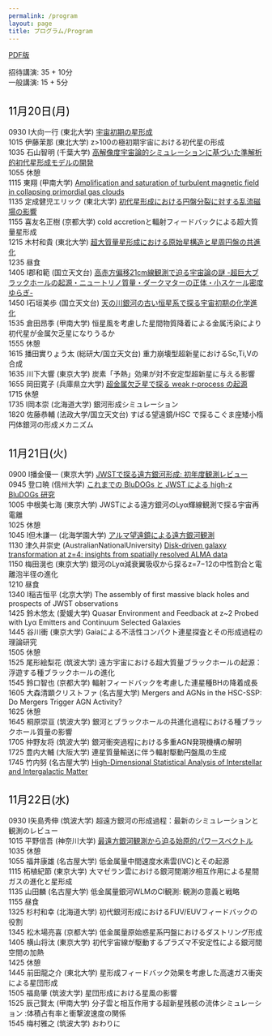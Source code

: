```yaml
---
permalink: /program
layout: page
title: プログラム/Program
---
```


[PDF版](https://fukushimahj.github.io/FSFG2023/pdfs/program.pdf)

招待講演: 35 + 10分 <br>
一般講演: 15 +  5分 <br><br>

<span style="font-size: 150%; color: black;">11月20日(月)</span><br><br>
0930 I大向一行 (東北大学) [宇宙初期の星形成](https://fukushimahj.github.io/FSFG2023/pdfs/Omukai.pdf) <br>
1015 伊藤茉那 (東北大学)  z>100の極初期宇宙における初代星の形成 <br>
1035 石山智明 (千葉大学)  [高解像度宇宙論的シミュレーションに基づいた準解析的初代星形成モデルの開発](https://fukushimahj.github.io/FSFG2023/pdfs/Ishiyama.pdf) <br>
1055 休憩<br>
1115 東翔 (甲南大学)  [Amplification and saturation of turbulent magnetic field in collapsing primordial gas clouds](https://fukushimahj.github.io/FSFG2023/pdfs/Higashi.pdf) <br>
1135 定成健児エリック (東北大学)  [初代星形成における円盤分裂に対する乱流磁場の影響](https://fukushimahj.github.io/FSFG2023/pdfs/Sadanari.pdf) <br>
1155 喜友名正樹 (京都大学)  cold accretionと輻射フィードバックによる超大質量星形成 <br>
1215 木村和貴 (東北大学)  [超大質量星形成における原始星構造と星周円盤の共進化](https://fukushimahj.github.io/FSFG2023/pdfs/Kimura.pdf) <br>
1235 昼食<br>
1405 I郡和範 (国立天文台)  [高赤方偏移21cm線観測で迫る宇宙論の謎 -超巨大ブラックホールの起源・ニュートリノ質量・ダークマターの正体・小スケール密度ゆらぎ-](https://fukushimahj.github.io/FSFG2023/pdfs/Kohri.pdf)<br>
1450 I石垣美歩 (国立天文台)  [天の川銀河の古い恒星系で探る宇宙初期の化学進化](https://fukushimahj.github.io/FSFG2023/pdfs/Ishigaki.pdf) <br>
1535 倉田昂季 (甲南大学)  恒星風を考慮した星間物質降着による金属汚染により初代星が金属欠乏星になりうるか <br>
1555 休憩<br>
1615 播田實りょう太 (総研大/国立天文台) 重力崩壊型超新星におけるSc,Ti,Vの合成 <br>
1635 川下大響 (東京大学)  炭素「予熱」効果が対不安定型超新星に与える影響 <br>
1655 岡田寛子 (兵庫県立大学)  [超金属欠乏星で探る weak r-process の起源](https://fukushimahj.github.io/FSFG2023/pdfs/Okada.pdf) <br>
1715 休憩<br>
1735 I岡本崇 (北海道大学)  銀河形成シミュレーション <br>
1820 佐藤恭輔 (法政大学/国立天文台)  すばる望遠鏡/HSC で探るこぐま座矮小楕円体銀河の形成メカニズム <br>
<br>


<span style="font-size: 150%; color: black;">11月21日(火)</span><br><br>
0900 I播金優一 (東京大学)  [JWSTで探る遠方銀河形成: 初年度観測レビュー](https://fukushimahj.github.io/FSFG2023/pdfs/Harikane.pdf) <br>
0945 登口暁 (信州大学)  [これまでの BluDOGs と JWST による high-z BluDOGs 研究](https://fukushimahj.github.io/FSFG2023/pdfs/Noboriguchi.pdf) <br>
1005 中根美七海 (東京大学)  JWSTによる遠方銀河のLyα輝線観測で探る宇宙再電離 <br>
1025 休憩<br>
1045 I但木謙一 (北海学園大学)  [アルマ望遠鏡による遠方銀河観測](https://fukushimahj.github.io/FSFG2023/pdfs/Tadaki.pdf) <br>
1130 津久井崇史 (AustralianNationalUniversity)  [Disk-driven galaxy transformation at z=4: insights from spatially resolved ALMA data](https://fukushimahj.github.io/FSFG2023/pdfs/Tsukui.pdf)<br>
1150 梅田滉也 (東京大学)  銀河のLyα減衰翼吸収から探るz=7−12の中性割合と電離泡半径の進化 <br>
1210 昼食<br>
1340 I稲吉恒平 (北京大学)  The assembly of first massive black holes and prospects of JWST observations <br>
1425 鈴木悠太 (愛媛大学)  Quasar Environment and Feedback at z~2 Probed with Lyα Emitters and Continuum Selected Galaxies <br>
1445 谷川衝 (東京大学)  Gaiaによる不活性コンパクト連星探査とその形成過程の理論研究 <br>
1505 休憩<br>
1525 尾形絵梨花 (筑波大学)  遠方宇宙における超大質量ブラックホールの起源：浮遊する種ブラックホールの進化 <br>
1545 鈴口智也 (京都大学)  輻射フィードバックを考慮した連星種BHの降着成長 <br>
1605 大森清顕クリストファ (名古屋大学)  Mergers and AGNs in the HSC-SSP: Do Mergers Trigger AGN Activity? <br>
1625 休憩<br>
1645 桐原崇亘 (筑波大学)  銀河とブラックホールの共進化過程における種ブラックホール質量の影響 <br>
1705 仲野友将 (筑波大学)  銀河衝突過程における多重AGN発現機構の解明 <br>
1725 豊内大輔 (大阪大学)  連星質量輸送に伴う輻射駆動円盤風の生成 <br>
1745 竹内努 (名古屋大学)  [High-Dimensional Statistical Analysis of Interstellar and Intergalactic Matter](https://fukushimahj.github.io/FSFG2023/pdfs/Takeuchi.pdf) <br>
<br>


<span style="font-size: 150%; color: black;">11月22日(水)</span><br><br>
0930 I矢島秀伸 (筑波大学)  超遠方銀河の形成過程：最新のシミュレーションと観測のレビュー <br>
1015 平野信吾 (神奈川大学)  [最遠方銀河観測から迫る始原的パワースペクトル](https://fukushimahj.github.io/FSFG2023/pdfs/Hirano.pdf) <br>
1035 休憩<br>
1055 福井康雄 (名古屋大学)  低金属量中間速度水素雲(IVC)とその起源 <br>
1115 柘植紀節 (東京大学)  大マゼラン雲における銀河間潮汐相互作用による星間ガスの進化と星形成 <br>
1135 山田麟 (名古屋大学)  低金属量銀河WLMのCI観測: 観測の意義と戦略 <br>
1155 昼食<br>
1325 杉村和幸 (北海道大学)  初代銀河形成におけるFUV/EUVフィードバックの役割 <br>
1345 松木場亮喜 (京都大学)  低金属量原始惑星系円盤におけるダストリング形成 <br>
1405 横山将汰 (東京大学)  初代宇宙線が駆動するプラズマ不安定性による銀河間空間の加熱 <br>
1425 休憩<br>
1445 前田龍之介 (東北大学)  星形成フィードバック効果を考慮した高速ガス衝突による星団形成 <br>
1505 福島肇 (筑波大学)  星団形成における星風の影響 <br>
1525 辰己賢太 (甲南大学)  分子雲と相互作用する超新星残骸の流体シミュレーション :体積占有率と衝撃波速度の関係 <br>
1545 梅村雅之 (筑波大学)  おわりに <br>

